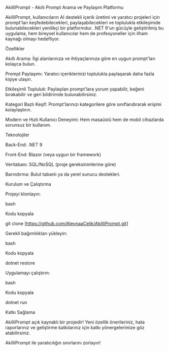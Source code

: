 AkilliPrompt - Akıllı Prompt Arama ve Paylaşım Platformu


AkilliPrompt, kullanıcıların AI destekli içerik üretimi ve yaratıcı projeleri için prompt'ları keşfedebilecekleri, paylaşabilecekleri ve toplulukla etkileşimde bulunabilecekleri yenilikçi bir platformdur. .NET 9'un gücüyle geliştirilmiş bu uygulama, hem bireysel kullanıcılar hem de profesyoneller için ilham kaynağı olmayı hedefliyor.

Özellikler


Akıllı Arama: İlgi alanlarınıza ve ihtiyaçlarınıza göre en uygun prompt'ları kolayca bulun.


Prompt Paylaşımı: Yaratıcı içeriklerinizi toplulukla paylaşarak daha fazla kişiye ulaşın.


Etkileşimli Topluluk: Paylaşılan prompt'lara yorum yapabilir, beğeni bırakabilir ve geri bildirimde bulunabilirsiniz.


Kategori Bazlı Keşif: Prompt'larınızı kategorilere göre sınıflandırarak erişimi kolaylaştırın.


Modern ve Hızlı Kullanıcı Deneyimi: Hem masaüstü hem de mobil cihazlarda sorunsuz bir kullanım.


Teknolojiler


Back-End: .NET 9


Front-End: Blazor (veya uygun bir framework)


Veritabanı: SQL/NoSQL (proje gereksinimlerine göre)


Barındırma: Bulut tabanlı ya da yerel sunucu destekleri.


Kurulum ve Çalıştırma


Projeyi klonlayın:


bash


Kodu kopyala


git clone [https://github.com/AleynaaCelik/AkilliPrompt.git]


Gerekli bağımlılıkları yükleyin:


bash


Kodu kopyala


dotnet restore


Uygulamayı çalıştırın:


bash


Kodu kopyala


dotnet run


Katkı Sağlama


AkilliPrompt açık kaynaklı bir projedir! Yeni özellik önerileriniz, hata raporlarınız ve geliştirme katkılarınız için katkı yönergelerimize göz atabilirsiniz.



AkilliPrompt ile yaratıcılığın sınırlarını zorlayın!






